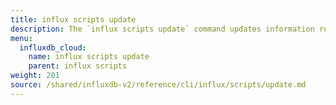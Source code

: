 ```yaml
---
title: influx scripts update
description: The `influx scripts update` command updates information related to an invokable script in InfluxDB.
menu:
  influxdb_cloud:
    name: influx scripts update
    parent: influx scripts
weight: 201
source: /shared/influxdb-v2/reference/cli/influx/scripts/update.md
---
```


<!-- The content of this file is at 
// SOURCE content/shared/influxdb-v2/reference/cli/influx/scripts/update.md-->
